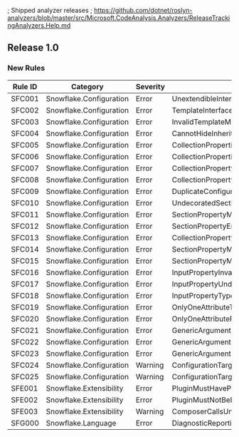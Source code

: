 ﻿; Shipped analyzer releases
; https://github.com/dotnet/roslyn-analyzers/blob/master/src/Microsoft.CodeAnalysis.Analyzers/ReleaseTrackingAnalyzers.Help.md

## Release 1.0

### New Rules
Rule ID | Category | Severity | Notes
--------|----------|----------|-------
SFC001 | Snowflake.Configuration | Error | UnextendibleInterfaceAnalyzer
SFC002 | Snowflake.Configuration | Error | TemplateInterfaceTopLevelAnalyzer
SFC003 | Snowflake.Configuration | Error | InvalidTemplateMember
SFC004 | Snowflake.Configuration | Error | CannotHideInheritedPropertyAnalyzer
SFC005 | Snowflake.Configuration | Error | CollectionPropertiesNotInterfaceAnalyzer
SFC006 | Snowflake.Configuration | Error | CollectionPropertiesNotInterfaceAnalyzer
SFC007 | Snowflake.Configuration | Error | CollectionPropertyInvalidAccessorAnalyzer
SFC008 | Snowflake.Configuration | Error | CollectionPropertyMustHaveGetterAnalyzer
SFC009 | Snowflake.Configuration | Error | DuplicateConfigurationTargetAnalyzer
SFC010 | Snowflake.Configuration | Error | UndecoratedSectionPropertyAnalyzer
SFC011 | Snowflake.Configuration | Error | SectionPropertyMismatchedTypeAnalyzer
SFC012 | Snowflake.Configuration | Error | SectionPropertyEnumUndecorated
SFC013 | Snowflake.Configuration | Error | CollectionPropertyInvalidAccessorAnalyzer
SFC014 | Snowflake.Configuration | Error | SectionPropertyMustHaveGetterAnalyzer
SFC015 | Snowflake.Configuration | Error | SectionPropertyMustHaveSetterAnalyzer
SFC016 | Snowflake.Configuration | Error | InputPropertyInvalidAccessorAnalyzer
SFC017 | Snowflake.Configuration | Error | InputPropertyUndecoratedAnalyzer
SFC018 | Snowflake.Configuration | Error | InputPropertyTypeMismatchAnalyzer
SFC019 | Snowflake.Configuration | Error | OnlyOneAttributeTypeAnalyzer
SFC020 | Snowflake.Configuration | Error | OnlyOneAttributePropertyTypeAnalyzer
SFC021 | Snowflake.Configuration | Error | GenericArgumentRequiresConfigurationCollection
SFC022 | Snowflake.Configuration | Error | GenericArgumentRequiresConfigurationSectionAnalyzer
SFC023 | Snowflake.Configuration | Error | GenericArgumentRequiresInputConfigurationAnalyzer
SFC024 | Snowflake.Configuration | Warning | ConfigurationTargetDoesNotExistAnalyzer
SFC025 | Snowflake.Configuration | Warning | ConfigurationTargetNotRootedAnalyzers
SFE001 | Snowflake.Extensibility | Error | PluginMustHavePluginAttributeAnalyzer
SFE002 | Snowflake.Extensibility | Error | PluginMustNotBeNamedCommonAnalyzer
SFE003 | Snowflake.Extensibility | Warning | ComposerCallsUnimportedServiceAnalyzer
SFG000 | Snowflake.Language | Error | DiagnosticReporting